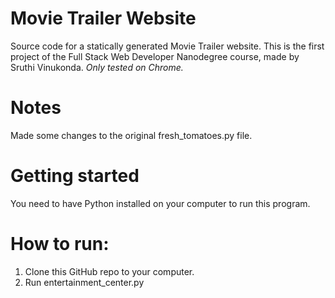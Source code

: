 # Movie Trailer Website
Source code for a statically generated Movie Trailer website. This is the first project of the Full Stack Web Developer Nanodegree course, made by Sruthi Vinukonda. 
*Only tested on Chrome.*
# Notes
Made some changes to the original fresh_tomatoes.py file.
# Getting started
You need to have Python installed on your computer to run this program.
# How to run:
1. Clone this GitHub repo to your computer.
2. Run entertainment_center.py
